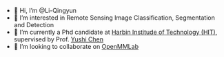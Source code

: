 - 👋 Hi, I’m @Li-Qingyun
- 👀 I’m interested in Remote Sensing Image Classification, Segmentation and Detection
- 🌱 I’m currently a Phd candidate at [Harbin Institude of Technology (HIT)](http://www.hit.edu.cn/), supervised by Prof. [Yushi Chen](http://homepage.hit.edu.cn/chenyushi)
- 💞️ I’m looking to collaborate on [OpenMMLab](https://github.com/open-mmlab)
